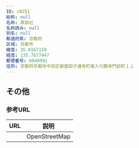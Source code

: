 ```yaml
---
ID: cNZ5I
総称: null
名称: 斎部社
名称読み: null
別名: null
都道府県: 京都府
区域: 京都市
緯度: 35.0167159
経度: 135.7677447
郵便番号: 6040991
住所: 京都府京都市中京区御霊図子通寺町東入行願寺門前町１１
---
```


## その他

### 参考URL

| URL | 説明          |
| --- | ------------- |
|     | OpenStreetMap |
